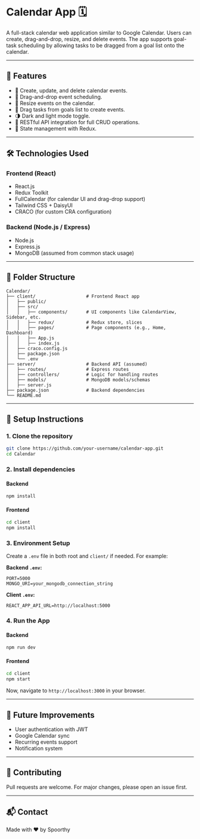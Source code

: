 
# Calendar App 🗓️

A full-stack calendar web application similar to Google Calendar. Users can create, drag-and-drop, resize, and delete events. The app supports goal-task scheduling by allowing tasks to be dragged from a goal list onto the calendar.

---

## 🚀 Features

- 📝 Create, update, and delete calendar events.
- 📆 Drag-and-drop event scheduling.
- 🔄 Resize events on the calendar.
- 🎯 Drag tasks from goals list to create events.
- 🌗 Dark and light mode toggle.
- 📡 RESTful API integration for full CRUD operations.
- 🧠 State management with Redux.

---

## 🛠️ Technologies Used

### Frontend (React)
- React.js
- Redux Toolkit
- FullCalendar (for calendar UI and drag-drop support)
- Tailwind CSS + DaisyUI
- CRACO (for custom CRA configuration)

### Backend (Node.js / Express)
- Node.js
- Express.js
- MongoDB (assumed from common stack usage)

---

## 📁 Folder Structure

```
Calendar/
├── client/                   # Frontend React app
│   ├── public/
│   ├── src/
│   │   ├── components/       # UI components like CalendarView, Sidebar, etc.
│   │   ├── redux/            # Redux store, slices
│   │   ├── pages/            # Page components (e.g., Home, Dashboard)
│   │   ├── App.js
│   │   ├── index.js
│   ├── craco.config.js
│   ├── package.json
│   └── .env
├── server/                   # Backend API (assumed)
│   ├── routes/               # Express routes
│   ├── controllers/          # Logic for handling routes
│   ├── models/               # MongoDB models/schemas
│   ├── server.js
├── package.json              # Backend dependencies
└── README.md
```

---

## 🧩 Setup Instructions

### 1. Clone the repository

```bash
git clone https://github.com/your-username/calendar-app.git
cd Calendar
```

### 2. Install dependencies

#### Backend

```bash
npm install
```

#### Frontend

```bash
cd client
npm install
```

### 3. Environment Setup

Create a `.env` file in both root and `client/` if needed. For example:

**Backend `.env`:**

```
PORT=5000
MONGO_URI=your_mongodb_connection_string
```

**Client `.env`:**

```
REACT_APP_API_URL=http://localhost:5000
```

### 4. Run the App

#### Backend

```bash
npm run dev
```

#### Frontend

```bash
cd client
npm start
```

Now, navigate to `http://localhost:3000` in your browser.

---

## 📌 Future Improvements

- User authentication with JWT
- Google Calendar sync
- Recurring events support
- Notification system

---

## 🤝 Contributing

Pull requests are welcome. For major changes, please open an issue first.

---

## 📬 Contact

Made with ❤️ by Spoorthy


 
